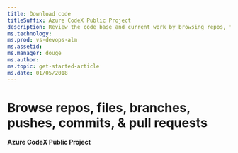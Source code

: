 ```yaml
---
title: Download code 
titleSuffix: Azure CodeX Public Project
description: Review the code base and current work by browsing repos, files, branches, pushes, commits, & pull requests 
ms.technology: 
ms.prod: vs-devops-alm
ms.assetid: 
ms.manager: douge
ms.author:  
ms.topic: get-started-article
ms.date: 01/05/2018
---
```


# Browse repos, files, branches, pushes, commits, & pull requests 

**Azure CodeX Public Project** 

 


 
